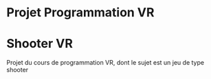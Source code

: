 # Projet Programmation VR
# Shooter VR

Projet du cours de programmation VR, dont le sujet est un jeu de type shooter